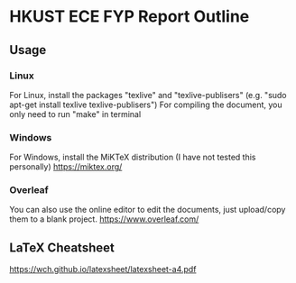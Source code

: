 # HKUST ECE FYP Report Outline
## Usage
### Linux
For Linux, install the packages "texlive" and "texlive-publisers" (e.g. "sudo apt-get install texlive texlive-publisers")
For compiling the document, you only need to run "make" in terminal

### Windows
For Windows, install the MiKTeX distribution (I have not tested this personally)
https://miktex.org/

### Overleaf
You can also use the online editor to edit the documents, just upload/copy them to a blank project.
https://www.overleaf.com/

## LaTeX Cheatsheet
https://wch.github.io/latexsheet/latexsheet-a4.pdf

